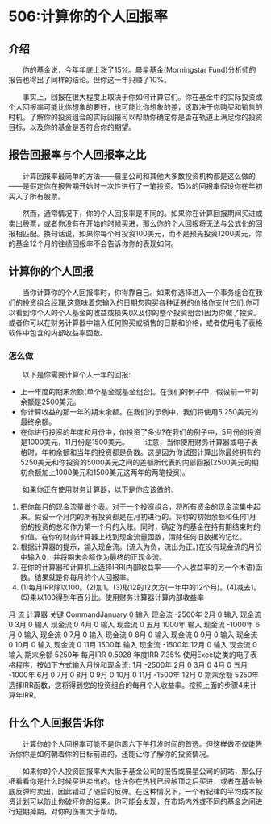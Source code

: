 # 506:计算你的个人回报率
## 介绍

　　你的基金说，今年年底上涨了15%。晨星基金(Morningstar Fund)分析师的报告也得出了同样的结论。但你这一年只赚了10%。

　　事实上，回报在很大程度上取决于你如何计算它们。你在基金中的实际投资或个人回报率可能比你想象的要好，也可能比你想象的差，这取决于你购买和销售的时机。了解你的投资组合的实际回报可以帮助你确定你是否在轨道上满足你的投资目标，以及你的基金是否符合你的期望。

## 报告回报率与个人回报率之比

　　计算回报率最简单的方法——晨星公司和其他大多数投资机构都是这么做的——是假定你在报告期开始时一次性进行了一笔投资。15%的回报率假设你在年初买入了所有股票。

　　然而，通常情况下，你的个人回报率是不同的。如果你在计算回报期间买进或卖出股票，或者你没有在开始的时候买进，那么你的个人回报将无法与公式化的回报相匹配。换句话说，如果你每个月投资100美元，而不是预先投资1200美元，你的基金12个月的往绩回报率不会告诉你你的表现如何。

## 计算你的个人回报

　　当你计算你的个人回报率时，你得靠自己。如果你选择进入一个事务组合在我们的投资组合经理,这意味着您输入的日期您购买各种证券的价格你支付它们,你可以看到你个人的个人基金的收益或损失(以及你的整个投资组合)因为你做了投资。或者你可以在财务计算器中输入任何购买或销售的日期和价格，或者使用电子表格软件中包含的内部收益率函数。

### 怎么做
　　以下是你需要计算个人一年的回报:

* 上一年度的期末余额(单个基金或基金组合)。在我们的例子中，假设前一年的余额是2500美元。
* 你计算收益的那一年的期末余额。在我们的示例中，我们将使用5,250美元的最终余额。
* 在你进行投资的年度和月份中，你投资了多少?在我们的例子中，5月份的投资是1000美元，11月份是1500美元。
　　注意，当你使用财务计算器或电子表格时，年初余额和当年的投资都是负数。这是因为你试图计算出你最终拥有的5250美元和你投资的5000美元之间的差额所代表的内部回报(2500美元的期初余额加上1000美元和1500美元这两年的两笔投资)。

　　如果你正在使用财务计算器，以下是你应该做的:

1. 把你每月的现金流量做个表。对于一个投资组合，将所有资金的现金流集中起来。假设一个月内的所有投资都是在月初进行的。将你的初始余额和任何1月份的投资的总和作为第一个月的入账。同时，确定你的基金在持有期结束时的价值。在你的财务计算器上找到现金流量函数，清除任何旧数据的记忆。
2. 根据计算器的提示，输入现金流。(流入为负，流出为正。)在没有现金流的月份中输入0，并将期末余额作为最终的正现金流。
3. 在你的计算器和计算机上选择IRR(内部收益率——个人收益率的另一个术语)函数。结果就是你每月的个人回报率。
4. (1)每月IRR除以100。(2)加1。(3)取12的12次方(一年中的12个月)。(4)减去1。(5)乘以100得到年百分比。使用财务计算器计算内部收益率

月
流
计算器
关键
CommandJanuary
0
输入
现金流
-2500年
2月
0
输入
现金流
0
3月
0
输入
现金流
0
4月
0
输入
现金流
0
五月
1000年
输入
现金流
-1000年
6月
0
输入
现金流
0
7月
0
输入
现金流
0
8月
0
输入
现金流
0
9月
0
输入
现金流
0
10月
0
输入
现金流
0
11月
1500年
输入
现金流
-1500年
12月
0
输入
现金流
0输入
期末余额
5250年
每月IRR
0.5928
年度IRR
7.35%
使用Excel之类的电子表格程序，按如下方式输入月份和现金流:
1月
-2500年
2月
0
3月
0
4月
0
五月
-1000年
6月
0
7月
0
8月
0
9月
0
10月
0
11月
-1500年
12月
0
期末余额
5250年
选择IRR函数，您将得到您的投资组合的每月个人收益率。按照上面的步骤4来计算年IRR。
## 什么个人回报告诉你

　　计算你的个人回报率可能不是你周六下午打发时间的首选。但这样做不仅能告诉你你是如何朝着你的目标前进的，还能让你了解你的投资情况。

　　如果你的个人投资回报率大大低于基金公司的报告或晨星公司的网站，那么仔细看看你是什么时候买进卖出的。也许你在热钱已经触顶之后买进，或者在基金触底反弹时卖出，因此错过了随后的反弹。在这种情况下，一个有纪律的平均成本投资计划可以防止你破坏你的结果。你可能会发现，在市场内外或不同的基金之间进行短期掉期，对你的伤害大于帮助。
